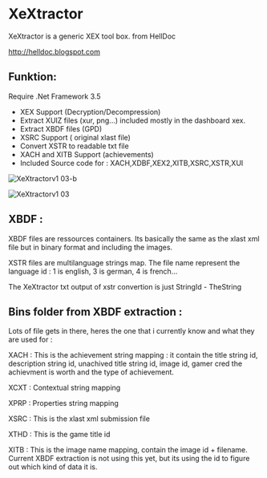 # XeXtractor
XeXtractor is a generic XEX tool box. from HellDoc

http://helldoc.blogspot.com

Funktion:
-----------
Require .Net Framework 3.5
- XEX Support (Decryption/Decompression)
- Extract XUIZ files (xur, png...) included mostly in the dashboard xex.
- Extract XBDF files (GPD)
- XSRC Support ( original xlast file)
- Convert XSTR to readable txt file
- XACH and XITB Support (achievements)
- Included Source code for : XACH,XDBF,XEX2,XITB,XSRC,XSTR,XUI

 ![XeXtractorv1 03-b](https://github.com/user-attachments/assets/534eff48-5ffc-471b-a4a3-36804e19bd25)

  
![XeXtractorv1 03](https://github.com/user-attachments/assets/8a36040e-b4a7-4d99-8be4-329e69c0df16)

XBDF :
-
XBDF files are ressources containers. Its basically the same as the xlast xml file but in binary format and including the images.

XSTR files are multilanguage strings map. The file name represent the language id : 1 is english, 3 is german, 4 is french...

The XeXtractor txt output of xstr convertion is just StringId - TheString


Bins folder from XBDF extraction :
-
Lots of file gets in there, heres the one that i currently know and what they are used for :

XACH : This is the achievement string mapping : it contain the title string id, description string id, unachived title string id, image id, gamer cred the achievment is worth and the type of achievement.

XCXT : Contextual string mapping

XPRP : Properties string mapping

XSRC : This is the xlast xml submission file 

XTHD : This is the game title id

XITB : This is the image name mapping, contain the image id + filename. Current XBDF extraction is not using this yet, but its using the id to figure out which kind of data it is.
